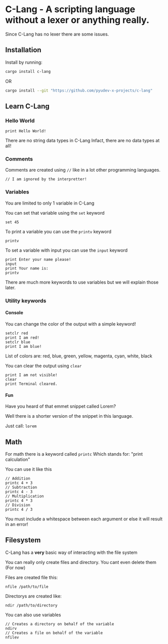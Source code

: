 # C-Lang - A scripting language without a lexer or anything really.

Since C-Lang has no lexer there are some issues.

## Installation

Install by running:
```sh
cargo install c-lang
```
OR
```sh
cargo install --git "https://github.com/pyudev-x-projects/c-lang"
```

## Learn C-Lang

### Hello World

```
print Hello World!
```

There are no string data types in C-Lang
Infact, there are no data types at all!

### Comments

Comments are created using `//` like in a lot other programming languages.
```
// I am ignored by the interpretter!
```

### Variables

You are limited to only 1 variable in C-Lang 

You can set that variable using the `set` keyword

```
set 45
```

To print a variable you can use the `printv` keyword

```
printv
```

To set a variable with input you can use the `input` keyword

```
print Enter your name please!
input
print Your name is:
printv
```

There are much more keywords to use variables but we will explain those later.

### Utility keywords

#### Console

You can change the color of the output with a simple keyword!


```
setclr red
print I am red!
setclr blue
print I am blue!
```

List of colors are: red, blue, green, yellow, magenta, cyan, white, black

You can clear the output using `clear`
```
print I am not visible!
clear
print Terminal cleared.
```

#### Fun

Have you heard of that emmet snippet called Lorem?

Well there is a shorter version of the snippet in this language.

Just call: `lorem`


## Math

For math there is a keyword called `printc`
Which stands for: "print calculation"

You can use it like this

```
// Addition
printc 4 + 3
// Subtraction
printc 4 - 3
// Multiplication
printc 4 * 3
// Division
printc 4 / 3
```

You must include a whitespace between each argument or else it will result in an error!

## Filesystem

C-Lang has a **very** basic way of interacting with the file system

You can really only create files and directory. You cant even delete them (For now)

Files are created file this:
```
nfile /path/to/file
```

Directorys are created like:
```
ndir /path/to/directory
```

You can also use variables

```
// Creates a directory on behalf of the variable
ndirv
// Creates a file on behalf of the variable
nfilev
```